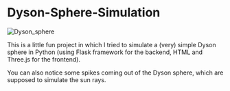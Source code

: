 # Dyson-Sphere-Simulation
![Dyson_sphere](https://user-images.githubusercontent.com/114087019/227745267-33d7cd2b-01fb-449a-8076-26e8dc550fe0.png)

This is a little fun project in which I tried to simulate a (very) simple Dyson sphere in Python 
(using Flask framework for the backend, HTML and Three.js for the frontend).

You can also notice some spikes coming out of the Dyson sphere, which are supposed to simulate the sun rays.


